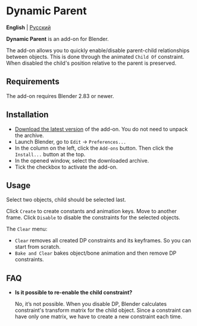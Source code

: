 # Dynamic Parent

__English__ | [Русский](README-ru.md)

__Dynamic Parent__ is an add-on for Blender.

The add-on allows you to quickly enable/disable parent-child relationships between objects. This is done through the animated `Child Of` constraint. When disabled the child's position relative to the parent is preserved.

## Requirements

The add-on requires Blender 2.83 or newer.

## Installation

- [Download the latest version](https://github.com/romanvolodin/dynamic_parent/releases/latest) of the add-on. You do not need to unpack the archive.
- Launch Blender, go to `Edit` → `Preferences...`
- In the column on the left, click the `Add-ons` button. Then click the `Install...` button at the top.
- In the opened window, select the downloaded archive.
- Tick the checkbox to activate the add-on.

## Usage

Select two objects, child should be selected last.

Click `Create` to create constants and animation keys. Move to another frame. Click `Disable` to disable the constraints for the selected objects.

The `Clear` menu:

- `Clear` removes all created DP constraints and its keyframes. So you can start from scratch.
- `Bake and Clear` bakes object/bone animation and then remove DP constraints.

## FAQ

- __Is it possible to re-enable the child constraint?__

  No, it’s not possible. When you disable DP, Blender calculates constraint's transform matrix for the child object. Since a constraint can have only one matrix, we have to create a new constraint each time.

